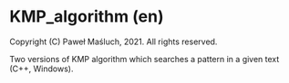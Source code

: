 # KMP_algorithm (en)

Copyright (C) Paweł Maśluch, 2021. All rights reserved.

Two versions of KMP algorithm which searches a pattern in a given text (C++, Windows).
